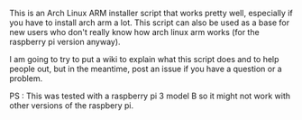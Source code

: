 This is an Arch Linux ARM installer script that works pretty well, especially if you have to install arch arm a lot. This script can also be used as a base for new users who don't really know how arch linux arm works (for the raspberry pi version anyway).

I am going to try to put a wiki to explain what this script does and to help people out, but in the meantime, post an issue if you have a question or a problem.

PS : This was tested with a raspberry pi 3 model B so it might not work with other versions of the raspbery pi.
